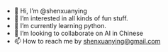 - 👋 Hi, I’m @shenxuanying
- 👀 I’m interested in all kinds of fun stuff.
- 🌱 I’m currently learning python.
- 💞️ I’m looking to collaborate on AI in Chinese 
- 📫 How to reach me by shenxuanying@gmail.com

<!---
shenxuanying/shenxuanying is a ✨ special ✨ repository because its `README.md` (this file) appears on your GitHub profile.
You can click the Preview link to take a look at your changes.
--->
